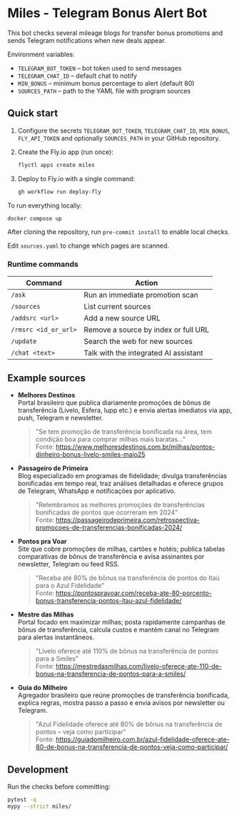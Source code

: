 # Miles - Telegram Bonus Alert Bot

This bot checks several mileage blogs for transfer bonus promotions and sends
Telegram notifications when new deals appear.

Environment variables:

- `TELEGRAM_BOT_TOKEN` – bot token used to send messages
- `TELEGRAM_CHAT_ID` – default chat to notify
- `MIN_BONUS` – minimum bonus percentage to alert (default 80)
- `SOURCES_PATH` – path to the YAML file with program sources

## Quick start

1. Configure the secrets `TELEGRAM_BOT_TOKEN`, `TELEGRAM_CHAT_ID`, `MIN_BONUS`,
   `FLY_API_TOKEN` and optionally `SOURCES_PATH` in your GitHub repository.

2. Create the Fly.io app (run once):

   ```bash
   flyctl apps create miles
   ```
3. Deploy to Fly.io with a single command:

   ```bash
   gh workflow run deploy-fly
   ```

To run everything locally:

```bash
docker compose up
```

After cloning the repository, run `pre-commit install` to enable local checks.

Edit `sources.yaml` to change which pages are scanned.

### Runtime commands

| Command | Action |
|---------|--------|
| `/ask` | Run an immediate promotion scan |
| `/sources` | List current sources |
| `/addsrc <url>` | Add a new source URL |
| `/rmsrc <id_or_url>` | Remove a source by index or full URL |
| `/update` | Search the web for new sources |
| `/chat <text>` | Talk with the integrated AI assistant |

## Example sources

- **Melhores Destinos**<br>
  Portal brasileiro que publica diariamente promoções de bônus de transferência (Livelo, Esfera, Iupp etc.) e envia alertas imediatos via app, push, Telegram e newsletter.
  > "Se tem promoção de transferência bonificada na área, tem condição boa para comprar milhas mais baratas..."<br>
  Fonte: <https://www.melhoresdestinos.com.br/milhas/pontos-dinheiro-bonus-livelo-smiles-maio25>

- **Passageiro de Primeira**<br>
  Blog especializado em programas de fidelidade; divulga transferências bonificadas em tempo real, traz análises detalhadas e oferece grupos de Telegram, WhatsApp e notificações por aplicativo.
  > "Relembramos as melhores promoções de transferências bonificadas de pontos que ocorreram em 2024"<br>
  Fonte: <https://passageirodeprimeira.com/retrospectiva-promocoes-de-transferencias-bonificadas-2024/>

- **Pontos pra Voar**<br>
  Site que cobre promoções de milhas, cartões e hotéis; publica tabelas comparativas de bônus de transferência e avisa assinantes por newsletter, Telegram ou feed RSS.
  > "Receba até 80% de bônus na transferência de pontos do Itaú para o Azul Fidelidade"<br>
  Fonte: <https://pontospravoar.com/receba-ate-80-porcento-bonus-transferencia-pontos-itau-azul-fidelidade/>

- **Mestre das Milhas**<br>
  Portal focado em maximizar milhas; posta rapidamente campanhas de bônus de transferência, calcula custos e mantém canal no Telegram para alertas instantâneos.
  > "Livelo oferece até 110% de bônus na transferência de pontos para a Smiles"<br>
  Fonte: <https://mestredasmilhas.com/livelo-oferece-ate-110-de-bonus-na-transferencia-de-pontos-para-a-smiles/>

- **Guia do Milheiro**<br>
  Agregador brasileiro que reúne promoções de transferência bonificada, explica regras, mostra passo a passo e envia avisos por newsletter ou Telegram.
  > "Azul Fidelidade oferece até 80% de bônus na transferência de pontos – veja como participar"<br>
  Fonte: <https://guiadomilheiro.com.br/azul-fidelidade-oferece-ate-80-de-bonus-na-transferencia-de-pontos-veja-como-participar/>

## Development

Run the checks before committing:

```bash
pytest -q
mypy --strict miles/
```
